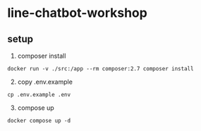 # line-chatbot-workshop

## setup

1. composer install

```
docker run -v ./src:/app --rm composer:2.7 composer install
```

2. copy .env.example

```
cp .env.example .env
```

3. compose up

```
docker compose up -d
```
